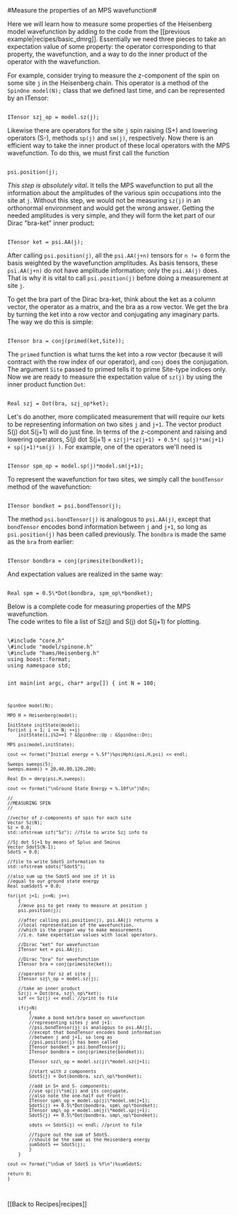 #Measure the properties of an MPS wavefunction#

Here we will learn how to measure some properties of the
Heisenberg model wavefunction by adding to the code from the [[previous example|recipes/basic_dmrg]].
Essentially we need three pieces to take an expectation value of some property: the operator 
corresponding to that property, the wavefunction, and a way to do the inner
product of the operator with the wavefunction.

For example, consider trying to measure the z-component of
the spin on some site `j` in the Heisenberg chain. This operator is a method of the `SpinOne model(N);` class
that we defined last time, and can be represented by an ITensor:

<code>
ITensor szj_op = model.sz(j);
</code>

Likewise there are operators for the site `j` spin raising (S+) and lowering operators (S-),
methods `sp(j)` and `sm(j)`, respectively.
Now there is an efficient way to take the inner product of these local operators with the MPS
wavefunction. To do this, we must first call the function

<code>
psi.position(j);
</code>

_This step is absolutely vital_.  It tells the MPS wavefunction to put all the information
about the amplitudes of the various spin occupations into the site at `j`.
Without this step, we would not be measuring `sz(j)` in an orthonormal environment and would
get the wrong answer.  Getting the needed amplitudes is very simple, 
and they will form the ket part of our Dirac "bra-ket" inner product:

<code>
ITensor ket = psi.AA(j);
</code>

After calling `psi.position(j)`, all the `psi.AA(j+n)` tensors for `n != 0` form
the basis weighted by the wavefunction amplitudes.
As basis tensors, these `psi.AA(j+n)` do not have amplitude information; only the `psi.AA(j)` does. 
That is why it is vital to call `psi.position(j)` before doing a measurement at site `j`.

To get the bra part of the Dirac bra-ket, think about the ket as a column vector, the operator
as a matrix, and the bra as a row vector.  We get the bra by turning the ket into a row vector and conjugating
any imaginary parts.  The way we do this is simple:

<code>
ITensor bra = conj(primed(ket,Site));
</code>

The `primed` function is what turns the ket into a row vector (because it will contract with the 
row index of our operator), and `conj` does the conjugation. The argument `Site` passed to primed tells it
to prime Site-type indices only.
Now we are ready to measure the expectation value of `sz(j)` by using the inner product function `Dot`:

<code>
Real szj = Dot(bra, szj_op*ket);
</code> 

Let's do another, more complicated measurement that will require our kets to be representing information <!--'-->
on two sites `j` and `j+1`.  The vector product S(j) dot S(j+1) will do just fine.  In terms of the 
z-component and raising and lowering operators, S(j) dot S(j+1) = `sz(j)*sz(j+1) + 0.5*( sp(j)*sm(j+1) + sp(j+1)*sm(j) )`.
For example, one of the operators we'll need is <!--'-->

<code>
ITensor spm_op = model.sp(j)*model.sm(j+1);
</code>

To represent the wavefunction for two sites, we simply call the `bondTensor` method of the wavefunction:

<code>
ITensor bondket = psi.bondTensor(j); 
</code>

The method `psi.bondTensor(j)` is analogous to `psi.AA(j)`, except that 
`bondTensor` encodes bond information between `j` and `j+1`, so long as `psi.position(j)` has been called previously.
The `bondbra` is made the same as the `bra` from earlier:

<code>
ITensor bondbra = conj(primesite(bondket));
</code>

And expectation values are realized in the same way:

<code>
Real spm = 0.5\*Dot(bondbra, spm_op\*bondket);
</code>

Below is a complete code for measuring properties of the MPS wavefunction.  
The code writes to file a list of Sz(j) and S(j) dot S(j+1) for plotting.


<code>
\#include "core.h"
\#include "model/spinone.h"
\#include "hams/Heisenberg.h"
using boost::format;
using namespace std;

int main(int argc, char\* argv[])
    {
    int N = 100;

    SpinOne model(N);

    MPO H = Heisenberg(model);

    InitState initState(model);
    for(int i = 1; i <= N; ++i) 
        initState(i,i%2==1 ? &SpinOne::Up : &SpinOne::Dn);

    MPS psi(model,initState);

    cout << format("Initial energy = %.5f")%psiHphi(psi,H,psi) << endl;

    Sweeps sweeps(5);
    sweeps.maxm() = 20,40,80,120,200;

    Real En = dmrg(psi,H,sweeps);

    cout << format("\nGround State Energy = %.10f\n")%En;

    //
    //MEASURING SPIN
    //

    //vector of z-components of spin for each site
    Vector Sz(N);
    Sz = 0.0;
    std::ofstream szf("Sz"); //file to write Szj info to

    //Sj dot Sj+1 by means of Splus and Sminus
    Vector SdotS(N-1); 
    SdotS = 0.0;

    //file to write SdotS information to
    std::ofstream sdots("SdotS"); 

    //also sum up the SdotS and see if it is 
    //equal to our ground state energy
    Real sumSdotS = 0.0;

    for(int j=1; j<=N; j++) 
        {
        //move psi to get ready to measure at position j
        psi.position(j);

        //after calling psi.position(j), psi.AA(j) returns a 
        //local representation of the wavefunction,
        //which is the proper way to make measurements
        //i.e. take expectation values with local operators.

        //Dirac "ket" for wavefunction
        ITensor ket = psi.AA(j);

        //Dirac "bra" for wavefunction
        ITensor bra = conj(primesite(ket));

        //operator for sz at site j
        ITensor szj\_op = model.sz(j);

        //take an inner product 
        Sz(j) = Dot(bra, szj\_op\*ket);
        szf << Sz(j) << endl; //print to file

        if(j<N) 
            { 
            //make a bond ket/bra based on wavefunction 
            //representing sites j and j+1:
            //psi.bondTensor(j) is analogous to psi.AA(j), 
            //except that bondTensor encodes bond information 
            //between j and j+1, so long as 
            //psi.position(j) has been called
            ITensor bondket = psi.bondTensor(j); 
            ITensor bondbra = conj(primesite(bondket)); 

            ITensor szz\_op = model.sz(j)\*model.sz(j+1); 

            //start with z components
            SdotS(j) = Dot(bondbra, szz\_op\*bondket);

            //add in S+ and S- components:
            //use sp(j)\*sm(j) and its conjugate, 
            //also note the one-half out front:
            ITensor spm\_op = model.sp(j)\*model.sm(j+1);
            SdotS(j) += 0.5\*Dot(bondbra, spm\_op\*bondket);
            ITensor smp\_op = model.sm(j)\*model.sp(j+1);
            SdotS(j) += 0.5\*Dot(bondbra, smp\_op\*bondket);

            sdots << SdotS(j) << endl; //print to file

            //figure out the sum of SdotS.  
            //should be the same as the Heisenberg energy
            sumSdotS += SdotS(j); 
            }
        }

    cout << format("\nSum of SdotS is %f\n")%sumSdotS;

    return 0;
    }


</code>

<br>
[[Back to Recipes|recipes]]
